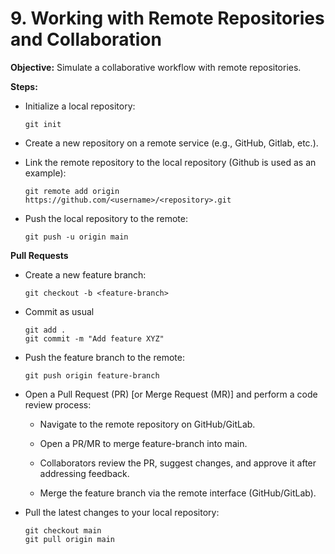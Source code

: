 # 9. Working with Remote Repositories and Collaboration

**Objective:**
Simulate a collaborative workflow with remote repositories.

**Steps:**



- Initialize a local repository:

    ```git init```

- Create a new repository on a remote service (e.g., GitHub, Gitlab, etc.).

- Link the remote repository to the local repository (Github is used as an example):

    ```git remote add origin https://github.com/<username>/<repository>.git```

- Push the local repository to the remote:

    ```git push -u origin main```

**Pull Requests**

- Create a new feature branch:

    ```git checkout -b <feature-branch>```  
- Commit as usual
    ```
    git add .  
    git commit -m "Add feature XYZ"  
    ```

- Push the feature branch to the remote:


    ```git push origin feature-branch```  

- Open a Pull Request (PR) [or Merge Request (MR)] and perform a code review process:

    - Navigate to the remote repository on GitHub/GitLab.

    - Open a PR/MR to merge feature-branch into main.

    - Collaborators review the PR, suggest changes, and approve it after addressing feedback.

    - Merge the feature branch via the remote interface (GitHub/GitLab).


- Pull the latest changes to your local repository:

    ```
    git checkout main  
    git pull origin main  
    ```